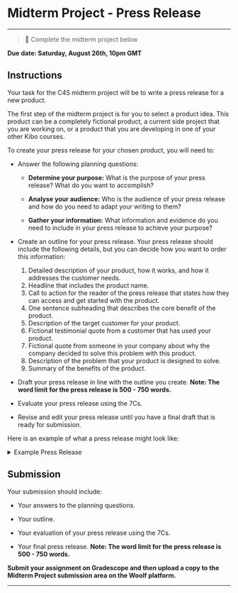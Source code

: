 # Midterm Project - Press Release

---

> 📝 Complete the midterm project below

**Due date: Saturday, August 26th, 10pm GMT**

## Instructions

Your task for the C4S midterm project will be to write a press release for a new product. 

The first step of the midterm project is for you to select a product idea. This product can be a completely fictional product, a current side project that you are working on, or a product that you are developing in one of your other Kibo courses. 

To create your press release for your chosen product, you will need to:

- Answer the following planning questions:
  
  - **Determine your purpose:** What is the purpose of your press release? What do you want to accomplish?

  - **Analyse your audience:** Who is the audience of your press release and how do you need to adapt your writing to them?
  
  - **Gather your information:** What information and evidence do you need to include in your press release to achieve your purpose?
  

- Create an outline for your press release. Your press release should include the following details, but you can decide how you want to order this information:

    1) Detailed description of your product, how it works, and how it addresses the customer needs.
    2) Headline that includes the product name.
    3) Call to action for the reader of the press release that states how they can access and get started with the product.
    4) One sentence subheading that describes the core benefit of the product.
    5) Description of the target customer for your product.
    6) Fictional testimonial quote from a customer that has used your product.
    7) Fictional quote from someone in your company about why the company decided to solve this problem with this product.
    8) Description of the problem that your product is designed to solve.
    9) Summary of the benefits of the product.

- Draft your press release in line with the outline you create. **Note: The word limit for the press release is 500 - 750 words.**

- Evaluate your press release using the 7Cs.

- Revise and edit your press release until you have a final draft that is ready for submission.
  

Here is an example of what a press release might look like:

<details>
  <summary> Example Press Release </summary>

CIRCULERT APP ALERTS SHOPPERS WHEN THE PRODUCTS AND SERVICES THEY WANT BECOME AVAILABLE OR DROP IN PRICE

If a product or service isn’t available today or at the right price, Circulert helps shoppers buy it later, for less.

SEATTLE–January 1, 2021 - Circulert, a Seattle company, today launched a new application for iOS and Android that notifies users when the products and services they want or need become available for sale or drop in price. 

Many items consumers want to buy aren’t available today, or the price might not be quite sharp enough to prompt a purchase. If there’s a specific brand of clothing you like, you have to keep checking retailer websites so see if they’ve released a new line, or spend time looking through a slew of daily emails from every retailer you’ve ever shopped from to find the one email that tells you about new products you care about. How often have you found out that your favorite band is playing a show in your town after all the tickets are sold out? How often have you picked through “web specials” of your favorite clothing line when they go on discount, only to find that the only sizes still available of that one product you love are XXL of XXS? Too often.

Circulert solves these problems by telling you when you can buy the things you want, or buy the things you want at the price you want. No more work. No more missing out. Circulert learns about the products and services you care most about, and then sends you only the notifications you want. You can choose the notification style or frequency, or view a feed of recent alerts. You are in control. At launch, Circulert can send you availability or price drop notifications for products like clothing, music, or books from your favorite brands, artists or authors. Circulert can also tell you when your favorite band schedules a show in your town, when a flight between you and your long-distance partner is a screaming deal, or when the price of that sweet new tech bauble drops below the amount your spouse is likely to notice on the credit card statement.

“Our goal with Circulert is to take the hassle out of buying things later,” said Ian McAllister, creator of Circulert. “There are tens of thousands of retailers on the web selling everything imaginable. Circulert helps consumers filter out the noise and all the stuff they don’t need, and helps them get the things they do need at the best price, saving them time and money.”

To try out Circulert, go to Circulert.com and download the app for iOS or Android. Connect the app to your Amazon, Ticketmaster, and other online accounts, and then review the suggested alerts. Circulert will then send you only highly relevant notifications when the items you want are available at the right price. You can star items that you want to get back to easily, share them with friends and family, or follow through and buy them.

 “I absolutely hate missing out on a great deal,” said Clare Keating, a nurse in Seattle. ”To make sure I don’t miss out I used to have to hit my favorite websites every few days. With Circulert, I found out about great deals right away and never miss out.”

If you want to save time or money (or both!), visit circulert.com today.

[Source](https://www.linkedin.com/pulse/working-backwards-press-release-template-example-ian-mcallister/)
  
</details>


## Submission

Your submission should include:

- Your answers to the planning questions.

- Your outline.

- Your evaluation of your press release using the 7Cs.

- Your final press release. **Note: The word limit for the press release is 500 - 750 words.**

**Submit your assignment on Gradescope and then upload a copy to the Midterm Project submission area on the Woolf platform.**

---
